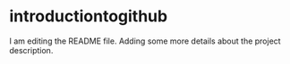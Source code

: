 # introductiontogithub
I am editing the README file. Adding some more details about the project description.
